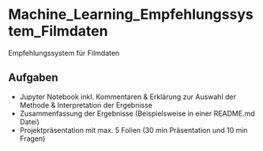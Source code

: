 # Machine_Learning_Empfehlungssystem_Filmdaten
Empfehlungssystem für Filmdaten


## Aufgaben
- Jupyter Notebook inkl. Kommentaren & Erklärung zur Auswahl der Methode & Interpretation der Ergebnisse
- Zusammenfassung der Ergebnisse (Beispielsweise in einer README.md Datei)
- Projektpräsentation mit max. 5 Folien (30 min Präsentation und 10 min Fragen)
